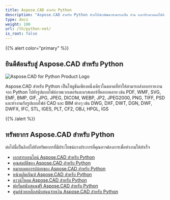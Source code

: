 ```yaml
---
title: Aspose.CAD สำหรับ Python
description: "Aspose.CAD สำหรับ Python ช่วยให้นักพัฒนาสามารถเปิด อ่าน และประมวลผลไฟล์ AutoCAD DWG, DXF, DWT และรูปแบบไฟล์ CAD และ BIM อื่นๆ เช่น: DGN, DWF, DWFX, IFC, STL, IGES, PLT, CF2, OBJ, HPGL, IGS."
type: docs
weight: 100
url: /th/python-net/
is_root: false
---
```


{{% alert color="primary" %}}

## **ยินดีต้อนรับสู่ Aspose.CAD สำหรับ Python**

![Aspose.CAD for Python Product Logo](/_assets/home_4.png)

Aspose.CAD สำหรับ Python เป็นโซลูชันเพียงหนึ่งเดียวในตลาดที่ทำให้สามารถส่งออกรายงานจาก Python ไปยังรูปแบบไฟล์ภาพเวกเตอร์และแรสเตอร์ที่หลากหลาย เช่น PDF, WMF, SVG, EMF, BMP, GIF, JPG, JPEG, DICOM, WEBP, JP2, JPEG2000, PNG, TIFF, PSD และทำงานกับรูปแบบไฟล์ CAD และ BIM ต่างๆ เช่น DWG, DXF, DWT, DGN, DWF, DWFX, IFC, STL, IGES, PLT, CF2, OBJ, HPGL, IGS

{{% /alert %}}

## **ทรัพยากร Aspose.CAD สำหรับ Python**

ต่อไปนี้เป็นลิงก์ไปยังทรัพยากรที่มีประโยชน์บางประการที่คุณอาจต้องการเพื่อทำงานให้สำเร็จ

- [เอกสารออนไลน์ Aspose.CAD สำหรับ Python](/th/cad/python-net/)
- [คุณสมบัติของ Aspose.CAD สำหรับ Python](/th/cad/python-net/features-overview/)
- [หมายเหตุการปล่อยของ Aspose.CAD สำหรับ Python](https://releases.aspose.com/cad/python-net/release-notes/)
- [หน้าผลิตภัณฑ์ Aspose.CAD สำหรับ Python](https://products.aspose.com/cad/python-net/)
- [ดาวน์โหลด Aspose.CAD สำหรับ Python](https://downloads.aspose.com/cad/python-net)
- [ฟอรั่มสนับสนุนฟรี Aspose.CAD สำหรับ Python](https://forum.aspose.com/c/cad/19)
- [ศูนย์ช่วยเหลือสนับสนุนจ่ายเงิน Aspose.CAD สำหรับ Python](https://helpdesk.aspose.com/)
